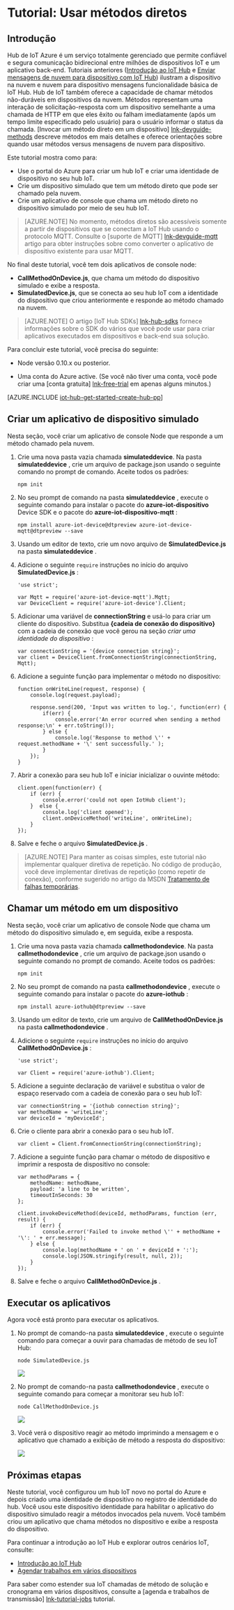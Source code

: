 <properties
 pageTitle="Usar métodos diretos | Microsoft Azure"
 description="Este tutorial mostra como usar métodos diretos"
 services="iot-hub"
 documentationCenter=""
 authors="nberdy"
 manager="timlt"
 editor=""/>

<tags
 ms.service="iot-hub"
 ms.devlang="na"
 ms.topic="article"
 ms.tgt_pltfrm="na"
 ms.workload="na"
 ms.date="10/05/2016"
 ms.author="nberdy"/>

# <a name="tutorial-use-direct-methods"></a>Tutorial: Usar métodos diretos

## <a name="introduction"></a>Introdução

Hub de IoT Azure é um serviço totalmente gerenciado que permite confiável e segura comunicação bidirecional entre milhões de dispositivos IoT e um aplicativo back-end. Tutoriais anteriores ([Introdução ao IoT Hub] e [Enviar mensagens de nuvem para dispositivo com IoT Hub]) ilustram a dispositivo na nuvem e nuvem para dispositivo mensagens funcionalidade básica de IoT Hub. Hub de IoT também oferece a capacidade de chamar métodos não-duráveis em dispositivos da nuvem. Métodos representam uma interação de solicitação-resposta com um dispositivo semelhante a uma chamada de HTTP em que eles êxito ou falham imediatamente (após um tempo limite especificado pelo usuário) para o usuário informar o status da chamada. [Invocar um método direto em um dispositivo] [ lnk-devguide-methods] descreve métodos em mais detalhes e oferece orientações sobre quando usar métodos versus mensagens de nuvem para dispositivo.

Este tutorial mostra como para:

- Use o portal do Azure para criar um hub IoT e criar uma identidade de dispositivo no seu hub IoT.
- Crie um dispositivo simulado que tem um método direto que pode ser chamado pela nuvem.
- Crie um aplicativo de console que chama um método direto no dispositivo simulado por meio de seu hub IoT.

> [AZURE.NOTE] No momento, métodos diretos são acessíveis somente a partir de dispositivos que se conectam a IoT Hub usando o protocolo MQTT. Consulte o [suporte de MQTT] [ lnk-devguide-mqtt] artigo para obter instruções sobre como converter o aplicativo de dispositivo existente para usar MQTT.

No final deste tutorial, você tem dois aplicativos de console node:

* **CallMethodOnDevice.js**, que chama um método do dispositivo simulado e exibe a resposta.
* **SimulatedDevice.js**, que se conecta ao seu hub IoT com a identidade do dispositivo que criou anteriormente e responde ao método chamado na nuvem.

> [AZURE.NOTE] O artigo [IoT Hub SDKs] [ lnk-hub-sdks] fornece informações sobre o SDK do vários que você pode usar para criar aplicativos executados em dispositivos e back-end sua solução.

Para concluir este tutorial, você precisa do seguinte:

+ Node versão 0.10.x ou posterior.

+ Uma conta do Azure active. (Se você não tiver uma conta, você pode criar uma [conta gratuita] [ lnk-free-trial] em apenas alguns minutos.)

[AZURE.INCLUDE [iot-hub-get-started-create-hub-pp](../../includes/iot-hub-get-started-create-hub-pp.md)]

## <a name="create-a-simulated-device-app"></a>Criar um aplicativo de dispositivo simulado

Nesta seção, você criar um aplicativo de console Node que responde a um método chamado pela nuvem.

1. Crie uma nova pasta vazia chamada **simulateddevice**. Na pasta **simulateddevice** , crie um arquivo de package.json usando o seguinte comando no prompt de comando. Aceite todos os padrões:

    ```
    npm init
    ```

2. No seu prompt de comando na pasta **simulateddevice** , execute o seguinte comando para instalar o pacote do **azure-iot-dispositivo** Device SDK e o pacote do **azure-iot-dispositivo-mqtt** :

    ```
    npm install azure-iot-device@dtpreview azure-iot-device-mqtt@dtpreview --save
    ```

3. Usando um editor de texto, crie um novo arquivo de **SimulatedDevice.js** na pasta **simulateddevice** .

4. Adicione o seguinte `require` instruções no início do arquivo **SimulatedDevice.js** :

    ```
    'use strict';

    var Mqtt = require('azure-iot-device-mqtt').Mqtt;
    var DeviceClient = require('azure-iot-device').Client;
    ```

5. Adicionar uma variável de **connectionString** e usá-lo para criar um cliente do dispositivo. Substitua **{cadeia de conexão do dispositivo}** com a cadeia de conexão que você gerou na seção *criar uma identidade do dispositivo* :

    ```
    var connectionString = '{device connection string}';
    var client = DeviceClient.fromConnectionString(connectionString, Mqtt);
    ```

6. Adicione a seguinte função para implementar o método no dispositivo:

    ```
    function onWriteLine(request, response) {
        console.log(request.payload);

        response.send(200, 'Input was written to log.', function(err) {
            if(err) {
                console.error('An error ocurred when sending a method response:\n' + err.toString());
            } else {
                console.log('Response to method \'' + request.methodName + '\' sent successfully.' );
            }
        });
    }
    ```

7. Abrir a conexão para seu hub IoT e iniciar inicializar o ouvinte método:

    ```
    client.open(function(err) {
        if (err) {
            console.error('could not open IotHub client');
        }  else {
            console.log('client opened');
            client.onDeviceMethod('writeLine', onWriteLine);
        }
    });
    ```

8. Salve e feche o arquivo **SimulatedDevice.js** .

> [AZURE.NOTE] Para manter as coisas simples, este tutorial não implementar qualquer diretiva de repetição. No código de produção, você deve implementar diretivas de repetição (como repetir de conexão), conforme sugerido no artigo da MSDN [Tratamento de falhas temporárias][lnk-transient-faults].

## <a name="call-a-method-on-a-device"></a>Chamar um método em um dispositivo

Nesta seção, você criar um aplicativo de console Node que chama um método do dispositivo simulado e, em seguida, exibe a resposta.

1. Crie uma nova pasta vazia chamada **callmethodondevice**. Na pasta **callmethodondevice** , crie um arquivo de package.json usando o seguinte comando no prompt de comando. Aceite todos os padrões:

    ```
    npm init
    ```

2. No seu prompt de comando na pasta **callmethodondevice** , execute o seguinte comando para instalar o pacote do **azure-iothub** :

    ```
    npm install azure-iothub@dtpreview --save
    ```

3. Usando um editor de texto, crie um arquivo de **CallMethodOnDevice.js** na pasta **callmethodondevice** .

4. Adicione o seguinte `require` instruções no início do arquivo **CallMethodOnDevice.js** :

    ```
    'use strict';

    var Client = require('azure-iothub').Client;
    ```

5. Adicione a seguinte declaração de variável e substitua o valor de espaço reservado com a cadeia de conexão para o seu hub IoT:

    ```
    var connectionString = '{iothub connection string}';
    var methodName = 'writeLine';
    var deviceId = 'myDeviceId';
    ```

6. Crie o cliente para abrir a conexão para o seu hub IoT.

    ```
    var client = Client.fromConnectionString(connectionString);
    ```
    
7. Adicione a seguinte função para chamar o método de dispositivo e imprimir a resposta de dispositivo no console:

    ```
    var methodParams = {
        methodName: methodName,
        payload: 'a line to be written',
        timeoutInSeconds: 30
    };

    client.invokeDeviceMethod(deviceId, methodParams, function (err, result) {
        if (err) {
            console.error('Failed to invoke method \'' + methodName + '\': ' + err.message);
        } else {
            console.log(methodName + ' on ' + deviceId + ':');
            console.log(JSON.stringify(result, null, 2));
        }
    });
    ```

7. Salve e feche o arquivo **CallMethodOnDevice.js** .

## <a name="run-the-applications"></a>Executar os aplicativos

Agora você está pronto para executar os aplicativos.

1. No prompt de comando-na pasta **simulateddevice** , execute o seguinte comando para começar a ouvir para chamadas de método de seu IoT Hub:

    ```
    node SimulatedDevice.js
    ```

    ![][7]
    
2. No prompt de comando-na pasta **callmethodondevice** , execute o seguinte comando para começar a monitorar seu hub IoT:

    ```
    node CallMethodOnDevice.js 
    ```

    ![][8]
    
3. Você verá o dispositivo reagir ao método imprimindo a mensagem e o aplicativo que chamado a exibição de método a resposta do dispositivo:

    ![][9]
    
## <a name="next-steps"></a>Próximas etapas

Neste tutorial, você configurou um hub IoT novo no portal do Azure e depois criado uma identidade de dispositivo no registro de identidade do hub. Você usou este dispositivo identidade para habilitar o aplicativo do dispositivo simulado reagir a métodos invocados pela nuvem. Você também criou um aplicativo que chama métodos no dispositivo e exibe a resposta do dispositivo. 

Para continuar a introdução ao IoT Hub e explorar outros cenários IoT, consulte:

- [Introdução ao IoT Hub]
- [Agendar trabalhos em vários dispositivos][lnk-devguide-jobs]

Para saber como estender sua IoT chamadas de método de solução e cronograma em vários dispositivos, consulte a [agenda e trabalhos de transmissão] [ lnk-tutorial-jobs] tutorial.

<!-- Images. -->
[7]: ./media/iot-hub-c2d-methods/run-simulated-device.png
[8]: ./media/iot-hub-c2d-methods/run-callmethodondevice.png
[9]: ./media/iot-hub-c2d-methods/methods-output.png

<!-- Links -->
[lnk-transient-faults]: https://msdn.microsoft.com/library/hh680901(v=pandp.50).aspx

[lnk-dev-setup]: https://github.com/Azure/azure-iot-sdks/blob/master/doc/get_started/node-devbox-setup.md

[lnk-hub-sdks]: iot-hub-devguide-sdks.md
[lnk-free-trial]: http://azure.microsoft.com/pricing/free-trial/
[lnk-portal]: https://portal.azure.com/

[lnk-devguide-jobs]: iot-hub-devguide-jobs.md
[lnk-tutorial-jobs]: iot-hub-schedule-jobs.md
[lnk-devguide-methods]: iot-hub-devguide-direct-methods.md
[lnk-devguide-mqtt]: iot-hub-mqtt-support.md

[Enviar mensagens de nuvem para dispositivo com IoT Hub]: iot-hub-csharp-csharp-c2d.md
[Process Device-to-Cloud messages]: iot-hub-csharp-csharp-process-d2c.md
[Introdução ao IoT Hub]: iot-hub-node-node-getstarted.md
